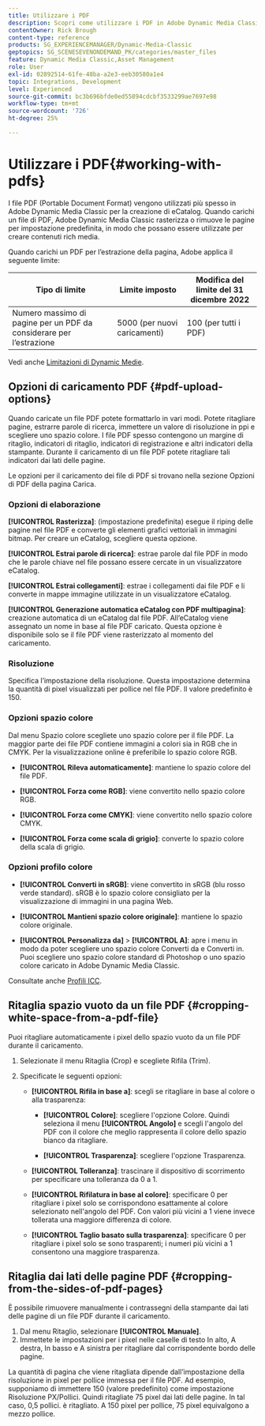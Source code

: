 ```yaml
---
title: Utilizzare i PDF
description: Scopri come utilizzare i PDF in Adobe Dynamic Media Classic.
contentOwner: Rick Brough
content-type: reference
products: SG_EXPERIENCEMANAGER/Dynamic-Media-Classic
geptopics: SG_SCENESEVENONDEMAND_PK/categories/master_files
feature: Dynamic Media Classic,Asset Management
role: User
exl-id: 02892514-61fe-48ba-a2e3-eeb30580a1e4
topic: Integrations, Development
level: Experienced
source-git-commit: bc3b696bfde0ed55894cdcbf3533299ae7697e98
workflow-type: tm+mt
source-wordcount: '726'
ht-degree: 25%

---
```


# Utilizzare i PDF{#working-with-pdfs}

I file PDF (Portable Document Format) vengono utilizzati più spesso in Adobe Dynamic Media Classic per la creazione di eCatalog. Quando carichi un file di PDF, Adobe Dynamic Media Classic rasterizza o rimuove le pagine per impostazione predefinita, in modo che possano essere utilizzate per creare contenuti rich media.

Quando carichi un PDF per l’estrazione della pagina, Adobe applica il seguente limite:

| Tipo di limite | Limite imposto | Modifica del limite del 31 dicembre 2022 |
| --- | --- | --- |
| Numero massimo di pagine per un PDF da considerare per l’estrazione | 5000 (per nuovi caricamenti) | 100 (per tutti i PDF) |

Vedi anche [Limitazioni di Dynamic Medie](/help/using/limitations.md).

## Opzioni di caricamento PDF {#pdf-upload-options}

Quando caricate un file PDF potete formattarlo in vari modi. Potete ritagliare pagine, estrarre parole di ricerca, immettere un valore di risoluzione in ppi e scegliere uno spazio colore. I file PDF spesso contengono un margine di ritaglio, indicatori di ritaglio, indicatori di registrazione e altri indicatori della stampante. Durante il caricamento di un file PDF potete ritagliare tali indicatori dai lati delle pagine.

Le opzioni per il caricamento dei file di PDF si trovano nella sezione Opzioni di PDF della pagina Carica.

### Opzioni di elaborazione

**[!UICONTROL Rasterizza]**: (impostazione predefinita) esegue il riping delle pagine nel file PDF e converte gli elementi grafici vettoriali in immagini bitmap. Per creare un eCatalog, scegliere questa opzione.

**[!UICONTROL Estrai parole di ricerca]**: estrae parole dal file PDF in modo che le parole chiave nel file possano essere cercate in un visualizzatore eCatalog.

**[!UICONTROL Estrai collegamenti]**: estrae i collegamenti dai file PDF e li converte in mappe immagine utilizzate in un visualizzatore eCatalog.

**[!UICONTROL Generazione automatica eCatalog con PDF multipagina]**: creazione automatica di un eCatalog dal file PDF. All’eCatalog viene assegnato un nome in base al file PDF caricato. Questa opzione è disponibile solo se il file PDF viene rasterizzato al momento del caricamento.

### Risoluzione

Specifica l’impostazione della risoluzione. Questa impostazione determina la quantità di pixel visualizzati per pollice nel file PDF. Il valore predefinito è 150.

### Opzioni spazio colore

Dal menu Spazio colore scegliete uno spazio colore per il file PDF. La maggior parte dei file PDF contiene immagini a colori sia in RGB che in CMYK. Per la visualizzazione online è preferibile lo spazio colore RGB.

* **[!UICONTROL Rileva automaticamente]**: mantiene lo spazio colore del file PDF.

* **[!UICONTROL Forza come RGB]**: viene convertito nello spazio colore RGB.

* **[!UICONTROL Forza come CMYK]**: viene convertito nello spazio colore CMYK.

* **[!UICONTROL Forza come scala di grigio]**: converte lo spazio colore della scala di grigio.

### Opzioni profilo colore

* **[!UICONTROL Converti in sRGB]**: viene convertito in sRGB (blu rosso verde standard). sRGB è lo spazio colore consigliato per la visualizzazione di immagini in una pagina Web.

* **[!UICONTROL Mantieni spazio colore originale]**: mantiene lo spazio colore originale.

* **[!UICONTROL Personalizza da]** > **[!UICONTROL A]**: apre i menu in modo da poter scegliere uno spazio colore Converti da e Converti in. Puoi scegliere uno spazio colore standard di Photoshop o uno spazio colore caricato in Adobe Dynamic Media Classic.

Consultate anche [Profili ICC](/help/using/icc-profiles.md#icc_profiles).

## Ritaglia spazio vuoto da un file PDF {#cropping-white-space-from-a-pdf-file}

Puoi ritagliare automaticamente i pixel dello spazio vuoto da un file PDF durante il caricamento.

1. Selezionate il menu Ritaglia (Crop) e scegliete Rifila (Trim).
1. Specificate le seguenti opzioni:

   * **[!UICONTROL Rifila in base a]**: scegli se ritagliare in base al colore o alla trasparenza:

      * **[!UICONTROL Colore]**: scegliere l&#39;opzione Colore. Quindi seleziona il menu **[!UICONTROL Angolo]** e scegli l&#39;angolo del PDF con il colore che meglio rappresenta il colore dello spazio bianco da ritagliare.

      * **[!UICONTROL Trasparenza]**: scegliere l&#39;opzione Trasparenza.

   * **[!UICONTROL Tolleranza]**: trascinare il dispositivo di scorrimento per specificare una tolleranza da 0 a 1.

   * **[!UICONTROL Rifilatura in base al colore]**: specificare 0 per ritagliare i pixel solo se corrispondono esattamente al colore selezionato nell&#39;angolo del PDF. Con valori più vicini a 1 viene invece tollerata una maggiore differenza di colore. 

   * **[!UICONTROL Taglio basato sulla trasparenza]**: specificare 0 per ritagliare i pixel solo se sono trasparenti; i numeri più vicini a 1 consentono una maggiore trasparenza.

## Ritaglia dai lati delle pagine PDF {#cropping-from-the-sides-of-pdf-pages}

È possibile rimuovere manualmente i contrassegni della stampante dai lati delle pagine di un file PDF durante il caricamento.

1. Dal menu Ritaglio, selezionare **[!UICONTROL Manuale]**.
1. Immettete le impostazioni per i pixel nelle caselle di testo In alto, A destra, In basso e A sinistra per ritagliare dal corrispondente bordo delle pagine.

La quantità di pagina che viene ritagliata dipende dall’impostazione della risoluzione in pixel per pollice immessa per il file PDF. Ad esempio, supponiamo di immettere 150 (valore predefinito) come impostazione Risoluzione PX/Pollici. Quindi ritagliate 75 pixel dai lati delle pagine. In tal caso, 0,5 pollici. è ritagliato. A 150 pixel per pollice, 75 pixel equivalgono a mezzo pollice.
